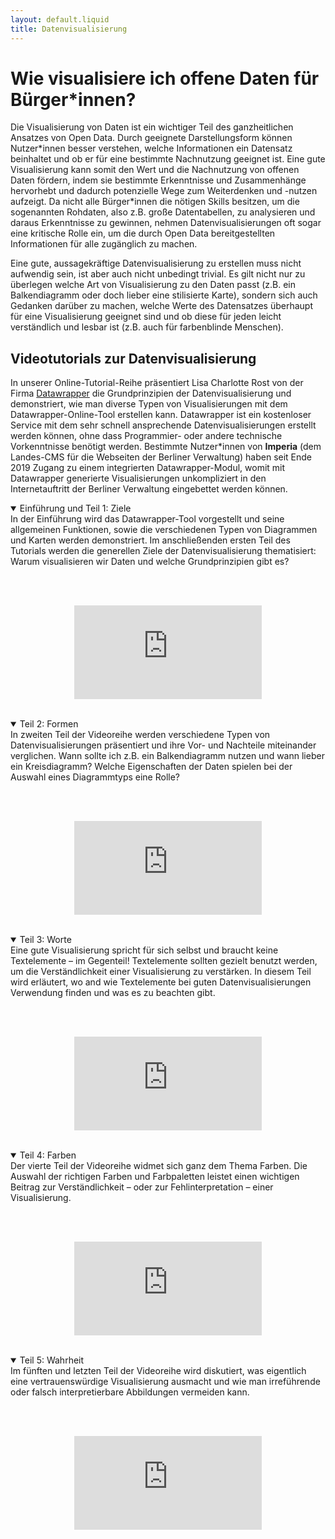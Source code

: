 ```yaml
---
layout: default.liquid
title: Datenvisualisierung
---
```


# Wie visualisiere ich offene Daten für Bürger\*innen?

Die Visualisierung von Daten ist ein wichtiger Teil des ganzheitlichen Ansatzes von Open Data. Durch geeignete Darstellungsform können Nutzer\*innen besser verstehen, welche Informationen ein Datensatz beinhaltet und ob er für eine bestimmte Nachnutzung geeignet ist. Eine gute Visualisierung kann somit den Wert und die Nachnutzung von offenen Daten fördern, indem sie bestimmte Erkenntnisse und Zusammenhänge hervorhebt und dadurch potenzielle Wege zum Weiterdenken und -nutzen aufzeigt. Da nicht alle Bürger\*innen die nötigen Skills besitzen, um die sogenannten Rohdaten, also z.B. große Datentabellen, zu analysieren und daraus Erkenntnisse zu gewinnen, nehmen Datenvisualisierungen oft sogar eine kritische Rolle ein, um die durch Open Data bereitgestellten Informationen für alle zugänglich zu machen.

Eine gute, aussagekräftige Datenvisualisierung zu erstellen muss nicht aufwendig sein, ist aber auch nicht unbedingt trivial. Es gilt nicht nur zu überlegen welche Art von Visualisierung zu den Daten passt (z.B. ein Balkendiagramm oder doch lieber eine stilisierte Karte), sondern sich auch Gedanken darüber zu machen, welche Werte des Datensatzes überhaupt für eine Visualisierung geeignet sind und ob diese für jeden leicht verständlich und lesbar ist (z.B. auch für farbenblinde Menschen).

## Videotutorials zur Datenvisualisierung

In unserer Online-Tutorial-Reihe präsentiert Lisa Charlotte Rost von der Firma [Datawrapper](https://www.datawrapper.de/) die Grundprinzipien der Datenvisualisierung und demonstriert, wie man diverse Typen von Visualisierungen mit dem Datawrapper-Online-Tool erstellen kann.
Datawrapper ist ein kostenloser Service mit dem sehr schnell ansprechende Datenvisualisierungen erstellt werden können, ohne dass Programmier- oder andere technische Vorkenntnisse benötigt werden. Bestimmte Nutzer\*innen von **Imperia** (dem Landes-CMS für die Webseiten der Berliner Verwaltung) haben seit Ende 2019 Zugang zu einem integrierten Datawrapper-Modul, womit mit Datawrapper generierte Visualisierungen unkompliziert in den Internetauftritt der Berliner Verwaltung eingebettet werden können.

<details open="open">
    <summary class="h4">Einführung und Teil 1: Ziele</summary>
    In der Einführung wird das Datawrapper-Tool vorgestellt und seine allgemeinen Funktionen, sowie die verschiedenen Typen von Diagrammen und Karten werden demonstriert.  
    Im anschließenden ersten Teil des Tutorials werden die generellen Ziele der Datenvisualisierung thematisiert: Warum visualisieren wir Daten und welche Grundprinzipien gibt es?

<br><br>

<p style="text-align: center;">
<iframe class="video-big" src="https://www.youtube.com/embed/4bQ2DniKfHU" frameborder="0" allow="accelerometer; autoplay; encrypted-media; gyroscope; picture-in-picture" allowfullscreen></iframe>
</p>
<br>
</details>

<details open="open">
    <summary class="h4">Teil 2: Formen</summary>
    In zweiten Teil der Videoreihe werden verschiedene Typen von Datenvisualisierungen präsentiert und ihre Vor- und Nachteile miteinander verglichen. Wann sollte ich z.B. ein Balkendiagramm nutzen und wann lieber ein Kreisdiagramm? Welche Eigenschaften der Daten spielen bei der Auswahl eines Diagrammtyps eine Rolle?

<br><br>

<p style="text-align: center;">
<iframe class="video-big" src="https://www.youtube.com/embed/TfzW-NDqhZE" frameborder="0" allow="accelerometer; autoplay; encrypted-media; gyroscope; picture-in-picture" allowfullscreen></iframe>
</p>
<br>
</details>

<details open="open">
    <summary class="h4">Teil 3: Worte</summary>
    Eine gute Visualisierung spricht für sich selbst und braucht keine Textelemente – im Gegenteil! Textelemente sollten gezielt benutzt werden, um die Verständlichkeit einer Visualisierung zu verstärken. In diesem Teil wird erläutert, wo and wie Textelemente bei guten Datenvisualisierungen Verwendung finden und was es zu beachten gibt.

<br><br>

<p style="text-align: center;">
<iframe class="video-big" src="https://www.youtube.com/embed/Mo6sVxdxU6s" frameborder="0" allow="accelerometer; autoplay; encrypted-media; gyroscope; picture-in-picture" allowfullscreen></iframe>
</p>
<br>
</details>

<details open="open">
    <summary class="h4">Teil 4: Farben</summary>
    Der vierte Teil der Videoreihe widmet sich ganz dem Thema Farben. Die Auswahl der richtigen Farben und Farbpaletten leistet einen wichtigen Beitrag zur Verständlichkeit – oder zur Fehlinterpretation – einer Visualisierung.

<br><br>

<p style="text-align: center;">
<iframe class="video-big" src="https://youtube.com/embed/29BoZh5200Q" frameborder="0" allow="accelerometer; autoplay; encrypted-media; gyroscope; picture-in-picture" allowfullscreen></iframe>
</p>
<br>
</details>

<details open="open">
    <summary class="h4">Teil 5: Wahrheit</summary>
 Im fünften und letzten Teil der Videoreihe wird diskutiert, was eigentlich eine vertrauenswürdige Visualisierung ausmacht und wie man irreführende oder falsch interpretierbare Abbildungen vermeiden kann.

<br><br>

<p style="text-align: center;">
<iframe class="video-big" src="https://youtube.com/embed/tSyVYAolJog" frameborder="0" allow="accelerometer; autoplay; encrypted-media; gyroscope; picture-in-picture" allowfullscreen></iframe>
</p>
</details>
